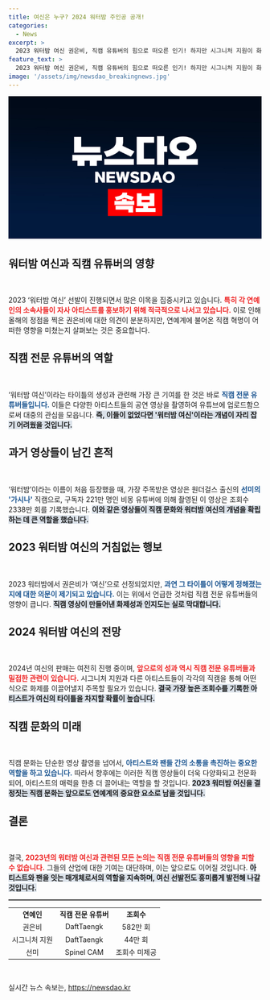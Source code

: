 ```yaml
---
title: 여신은 누구? 2024 워터밤 주인공 공개!
categories:
  - News
excerpt: >
  2023 워터밤 여신 권은비, 직캠 유튜버의 힘으로 떠오른 인기! 하지만 시그니처 지원이 화제성을 독차지하며 새로운 왕좌에 도전하는 모습이 포착됐다. 여름밤을 수놓은 이들의 경쟁, 과연 누가 다음 여신이 될까?
feature_text: >
  2023 워터밤 여신 권은비, 직캠 유튜버의 힘으로 떠오른 인기! 하지만 시그니처 지원이 화제성을 독차지하며 새로운 왕좌에 도전하는 모습이 포착됐다. 여름밤을 수놓은 이들의 경쟁, 과연 누가 다음 여신이 될까?
image: '/assets/img/newsdao_breakingnews.jpg'
---
```


<p><img src="/assets/img/newsdao_breakingnews.jpg" alt="ontimetimes 속보" /></p>

<h2 data-ke-size="size26">워터밤 여신과 직캠 유튜버의 영향</h2>

<p data-ke-size="size16">&nbsp;</p>

<p>2023 ‘워터밤 여신’ 선발이 진행되면서 많은 이목을 집중시키고 있습니다. <b><span style="color: #ee2323;">특히 각 연예인의 소속사들이 자사 아티스트를 홍보하기 위해 적극적으로 나서고 있습니다.</span></b> 이로 인해 올해의 정점을 찍은 권은비에 대한 의견이 분분하지만, 연예계에 불어온 직캠 혁명이 어떠한 영향을 미쳤는지 살펴보는 것은 중요합니다.</p>

<h2 data-ke-size="size26">직캠 전문 유튜버의 역할</h2>

<p data-ke-size="size16">&nbsp;</p>

<p>‘워터밤 여신’이라는 타이틀의 생성과 관련해 가장 큰 기여를 한 것은 바로 <b><span style="color: #1a5490;">직캠 전문 유튜버들입니다.</span></b> 이들은 다양한 아티스트들의 공연 영상을 촬영하여 유튜브에 업로드함으로써 대중의 관심을 모읍니다. <b><span style="background-color: #21538527;">즉, 이들이 없었다면 '워터밤 여신'이라는 개념이 자리 잡기 어려웠을 것입니다.</span></b></p>

<h2 data-ke-size="size26">과거 영상들이 남긴 흔적</h2>

<p data-ke-size="size16">&nbsp;</p>

<p>‘워터밤’이라는 이름이 처음 등장했을 때, 가장 주목받은 영상은 원더걸스 출신의 <b><span style="color: #1a5490;">선미의 '가시나'</span></b> 직캠으로, 구독자 221만 명인 비몽 유튜버에 의해 촬영된 이 영상은 조회수 2338만 회를 기록했습니다. <b><span style="background-color: #21538527;">이와 같은 영상들이 직캠 문화와 워터밤 여신의 개념을 확립하는 데 큰 역할을 했습니다.</span></b></p>

<h2 data-ke-size="size26">2023 워터밤 여신의 거침없는 행보</h2>

<p data-ke-size="size16">&nbsp;</p>

<p>2023 워터밤에서 권은비가 ‘여신’으로 선정되었지만, <b><span style="color: #1a5490;">과연 그 타이틀이 어떻게 정해졌는지에 대한 의문이 제기되고 있습니다.</span></b> 이는 위에서 언급한 것처럼 직캠 전문 유튜버들의 영향이 큽니다. <b><span style="background-color: #21538527;">직캠 영상이 만들어낸 화제성과 인지도는 실로 막대합니다.</span></b></p>

<h2 data-ke-size="size26">2024 워터밤 여신의 전망</h2>

<p data-ke-size="size16">&nbsp;</p>

<p>2024년 여신의 판매는 여전히 진행 중이며, <b><span style="color: #ee2323;">앞으로의 성과 역시 직캠 전문 유튜버들과 밀접한 관련이 있습니다.</span></b> 시그니처 지원과 다른 아티스트들이 각각의 직캠을 통해 어떤 식으로 화제를 이끌어낼지 주목할 필요가 있습니다. <b><span style="background-color: #21538527;">결국 가장 높은 조회수를 기록한 아티스트가 여신의 타이틀을 차지할 확률이 높습니다.</span></b></p>

<h2 data-ke-size="size26">직캠 문화의 미래</h2>

<p data-ke-size="size16">&nbsp;</p>

<p>직캠 문화는 단순한 영상 촬영을 넘어서, <b><span style="color: #1a5490;">아티스트와 팬들 간의 소통을 촉진하는 중요한 역할을 하고 있습니다.</span></b> 따라서 향후에는 이러한 직캠 영상들이 더욱 다양화되고 전문화되어, 아티스트의 매력을 한층 더 끌어내는 역할을 할 것입니다. <b><span style="background-color: #21538527;">2023 워터밤 여신을 결정짓는 직캠 문화는 앞으로도 연예계의 중요한 요소로 남을 것입니다.</span></b></p>

<h2 data-ke-size="size26">결론</h2>

<p data-ke-size="size16">&nbsp;</p>

<p>결국, <b><span style="color: #ee2323;">2023년의 워터밤 여신과 관련된 모든 논의는 직캠 전문 유튜버들의 영향을 피할 수 없습니다.</span></b> 그들의 산업에 대한 기여는 대단하며, 이는 앞으로도 이어질 것입니다. <b><span style="background-color: #21538527;">아티스트와 팬을 잇는 매개체로서의 역할을 지속하며, 여신 선발전도 흥미롭게 발전해 나갈 것입니다.</span></b></p>

<hr style="height: 2px; border: none; background-color: #333;">

<table style="width:100%; border-collapse: collapse;">
<tr>
<td style="text-align: center; height: 17px;"><b>연예인</b></td>
<td style="text-align: center; height: 17px;"><b>직캠 전문 유튜버</b></td>
<td style="text-align: center; height: 17px;"><b>조회수</b></td>
</tr>
<tr>
<td style="text-align: center; height: 17px;">권은비</td>
<td style="text-align: center; height: 17px;">DaftTaengk</td>
<td style="text-align: center; height: 17px;">582만 회</td>
</tr>
<tr>
<td style="text-align: center; height: 17px;">시그니처 지원</td>
<td style="text-align: center; height: 17px;">DaftTaengk</td>
<td style="text-align: center; height: 17px;">44만 회</td>
</tr>
<tr>
<td style="text-align: center; height: 17px;">선미</td>
<td style="text-align: center; height: 17px;">Spinel CAM</td>
<td style="text-align: center; height: 17px;">조회수 미제공</td>
</tr>
</table>

<p data-ke-size="size16">&nbsp;</p>
실시간 뉴스 속보는, <a href="https://newsdao.kr" rel="dofollow">https://newsdao.kr</a>


